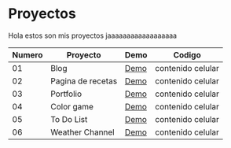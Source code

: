 # Proyectos

Hola estos son mis proyectos jaaaaaaaaaaaaaaaaaa


  Numero |Proyecto |Demo| Codigo
 ---- |---- |--| ------  
   01 |Blog |[Demo](https://vibrant-payne-863334.netlify.app/)| contenido celular 
   02 |Pagina de recetas|[Demo](https://vibrant-payne-863334.netlify.app/)| contenido celular 
   03 |Portfolio|[Demo](https://vibrant-payne-863334.netlify.app/)| contenido celular 
   04 |Color game|[Demo](https://vibrant-payne-863334.netlify.app/)| contenido celular 
   05 |To Do List|[Demo](https://vibrant-payne-863334.netlify.app/)| contenido celular 
   06 |Weather Channel|[Demo](https://vibrant-payne-863334.netlify.app/)| contenido celular 
   
